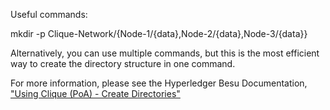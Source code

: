 Useful commands:

mkdir -p Clique-Network/{Node-1/{data},Node-2/{data},Node-3/{data}}

Alternatively, you can use multiple commands, but this is the most efficient way to create the directory structure in one command.

For more information, please see the Hyperledger Besu Documentation, ["Using Clique (PoA) - Create Directories"](https://besu.hyperledger.org/en/stable/Tutorials/Private-Network/Create-Private-Clique-Network/#1-create-directories)